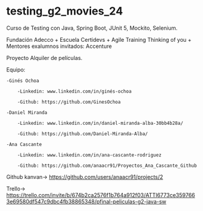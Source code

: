 # testing_g2_movies_24
Curso de Testing con Java, Spring Boot, JUnit 5, Mockito, Selenium. 

Fundación Adecco + Escuela Certidevs + Agile Training Thinking of you + Mentores exalumnos invitados: Accenture

Proyecto Alquiler de películas.

Equipo: 

    -Ginés Ochoa    
    
        -Linkedin: www.linkedin.com/in/ginés-ochoa
        
        -Github: https://github.com/GinesOchoa
        
    -Daniel Miranda 
    
        -Linkedin: www.linkedin.com/in/daniel-miranda-alba-30bb4b28a/
        
        -Github: https://github.com/Daniel-Miranda-Alba/
        
    -Ana Cascante 
    
        -Linkedin: www.linkedin.com/in/ana-cascante-rodriguez
        
        -Github: https://github.com/anaacr91/Proyectos_Ana_Cascante_Github
        

Github kanvan-> https://github.com/users/anaacr91/projects/2


Trello-> https://trello.com/invite/b/674b2ca2576f1b764a912f03/ATTI6773ce3597663e69580df547c9dbc4fb38865348/pfinal-peliculas-g2-java-sw



